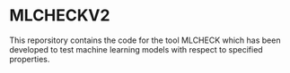# MLCHECKV2

This reporsitory contains the code for the tool MLCHECK which has been developed to test machine learning models with respect to specified
properties.
